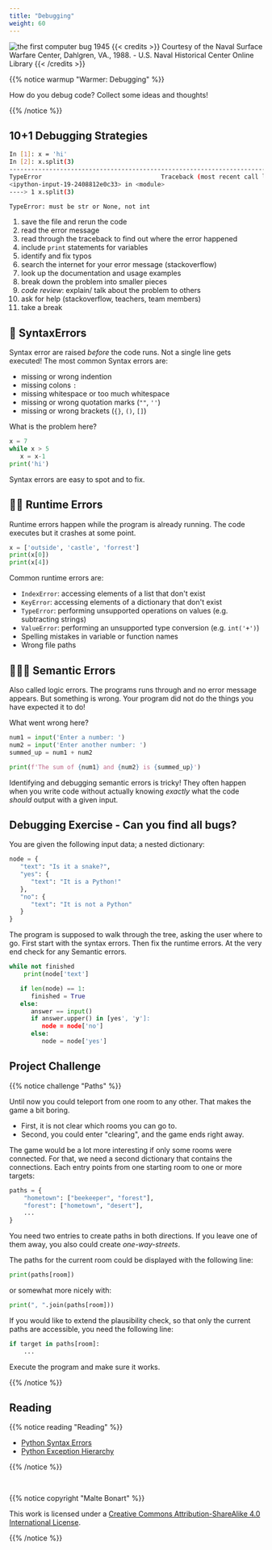 ```yaml
---
title: "Debugging"
weight: 60
---
```


![the first computer bug 1945](/images/bug.jpg)
{{< credits >}}
Courtesy of the Naval Surface Warfare Center, Dahlgren, VA., 1988. - U.S. Naval Historical Center Online Library
{{< /credits >}}

{{% notice warmup "Warmer: Debugging" %}}

How do you debug code? Collect some ideas and thoughts!

{{% /notice %}}

## 10+1 Debugging Strategies

```bash
In [1]: x = 'hi'
In [2]: x.split(3)
---------------------------------------------------------------------------
TypeError                                 Traceback (most recent call last)
<ipython-input-19-2408812e0c33> in <module>
----> 1 x.split(3)

TypeError: must be str or None, not int
```

1. save the file and rerun the code
2. read the error message
3. read through the traceback to find out where the error happened
4. include `print` statements for variables
5. identify and fix typos
6. search the internet for your error message (stackoverflow)
7. look up the documentation and usage examples 
8. break down the problem into smaller pieces
9. *code review*: explain/ talk about the problem to others
10. ask for help (stackoverflow, teachers, team members)
11. take a break


## 🐛 SyntaxErrors

Syntax error are raised *before* the code runs. Not a single line gets executed! The most common Syntax errors are:

- missing or wrong indention
- missing colons `:`
- missing whitespace or too much whitespace
- missing or wrong quotation marks (`""`, `''`)
- missing or wrong brackets (`{}`, `()`, `[]`)


What is the problem here?

```python
x = 7 
while x > 5
   x = x-1
print('hi')
```

Syntax errors are easy to spot and to fix. 


## 🐛🐛 Runtime Errors

Runtime errors happen while the program is already running. The code executes but it crashes at some point.

```python
x = ['outside', 'castle', 'forrest']
print(x[0])
print(x[4])
```

Common runtime errors are:

- `IndexError`: accessing elements of a list that don't exist
- `KeyError`: accessing elements of a dictionary that don't exist
- `TypeError`: performing unsupported operations on values (e.g. subtracting strings)
- `ValueError`: performing an unsupported type conversion (e.g. `int('+')`)
- Spelling mistakes in variable or function names
- Wrong file paths


## 🐛🐛🐛 Semantic Errors 

Also called logic errors. The programs runs through and no error message appears. But
something is wrong. Your program did not do the things you have expected it to do!

What went wrong here?

```python
num1 = input('Enter a number: ')
num2 = input('Enter another number: ')
summed_up = num1 + num2

print(f'The sum of {num1} and {num2} is {summed_up}')
```

Identifying and debugging semantic errors is tricky! They often happen when you write code without actually knowing *exactly* what the code *should* output with a given input.  



## Debugging Exercise - Can you find all bugs?

You are given the following input data; a nested dictionary:

```python
node = {
   "text": "Is it a snake?", 
   "yes": {
      "text": "It is a Python!"
   }, 
   "no": {
      "text": "It is not a Python"
   }
}
```

The program is supposed to walk through the tree, asking the user where to go. First start with the syntax errors. Then fix the runtime errors. At the very end
check for any Semantic errors. 


```python
while not finished
    print(node['text']

   if len(node) == 1:
      finished = True
   else:
      answer == input()
      if answer.upper() in [yes', 'y']:
         node = node['no']
      else:
         node = node['yes']
```

## Project Challenge

{{% notice challenge "Paths" %}}

Until now you could teleport from one room to any other. That makes the game a bit boring.

- First, it is not clear which rooms you can go to.
- Second, you could enter "clearing", and the game ends right away.

The game would be a lot more interesting if only some rooms were connected. For that, we need a second dictionary that contains the connections. Each entry points from one starting room to one or more targets:

```python
paths = {
    "hometown": ["beekeeper", "forest"],
    "forest": ["hometown", "desert"],
    ...
}
```

You need two entries to create paths in both directions. If you leave one of them away, you also could create *one-way-streets*.

The paths for the current room could be displayed with the following line:

```python
print(paths[room])
```

or somewhat more nicely with:

```python
print(", ".join(paths[room]))
```

If you would like to extend the plausibility check, so that only the current paths are accessible, you need the following line:

```python
if target in paths[room]:
    ...
```

Execute the program and make sure it works.


{{% /notice %}}



## Reading


{{% notice reading "Reading" %}}

- [Python Syntax Errors](https://docs.python.org/3/library/exceptions.html#SyntaxError)
- [Python Exception Hierarchy](https://docs.python.org/3/library/exceptions.html#exception-hierarchy)

{{% /notice %}}

<br>

{{% notice copyright "Malte Bonart" %}}

This work is licensed under a [Creative Commons Attribution-ShareAlike 4.0 International License](https://creativecommons.org/licenses/by-sa/4.0/).

{{% /notice %}}